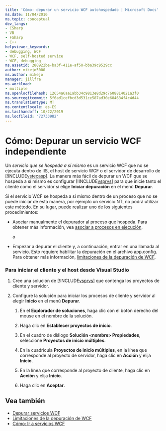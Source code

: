 ```yaml
---
title: 'Cómo: depurar un servicio WCF autohospedado | Microsoft Docs'
ms.date: 11/04/2016
ms.topic: conceptual
dev_langs:
- CSharp
- VB
- FSharp
- C++
helpviewer_keywords:
- debugging, WCF
- WCF, self-hosted service
- WCF, debugging
ms.assetid: 288922be-ba3f-411e-af50-bba39c9529cc
author: mikejo5000
ms.author: mikejo
manager: jillfra
ms.workload:
- multiple
ms.openlocfilehash: 12654a6aa1abb34c9813e8d29c7608814021a3f0
ms.sourcegitcommit: 5f6ad1cefbcd3d531ce587ad30e684684f4c4d44
ms.translationtype: MT
ms.contentlocale: es-ES
ms.lasthandoff: 10/22/2019
ms.locfileid: "72733982"
---
```

# <a name="how-to-debug-a-self-hosted-wcf-service"></a>Cómo: Depurar un servicio WCF independiente
Un *servicio que se hospeda a sí mismo* es un servicio WCF que no se ejecuta dentro de IIS, el host de servicio WCF o el servidor de desarrollo de [!INCLUDE[vstecasp](../code-quality/includes/vstecasp_md.md)]. La manera más fácil de depurar un WCF que se hospeda a sí mismo es configurar [!INCLUDE[vsprvs](../code-quality/includes/vsprvs_md.md)] para que inicie tanto el cliente como el servidor si elige **Iniciar depuración** en el menú **Depurar**.

 Si el servicio WCF se hospeda a sí mismo dentro de un proceso que no se puede iniciar de esta manera, por ejemplo un servicio NT, no podrá utilizar este método. En su lugar, puede realizar uno de los siguientes procedimientos:

- Asociar manualmente el depurador al proceso que hospeda. Para obtener más información, vea [asociar a procesos en ejecución](../debugger/attach-to-running-processes-with-the-visual-studio-debugger.md).

     o

- Empezar a depurar el cliente y, a continuación, entrar en una llamada al servicio. Esto requiere habilitar la depuración en el archivo app.config. Para obtener más información, [limitaciones de la depuración de WCF](../debugger/limitations-on-wcf-debugging.md).

### <a name="to-start-both-client-and-host-from-visual-studio"></a>Para iniciar el cliente y el host desde Visual Studio

1. Cree una solución de [!INCLUDE[vsprvs](../code-quality/includes/vsprvs_md.md)] que contenga los proyectos de cliente y servidor.

2. Configure la solución para iniciar los procesos de cliente y servidor al elegir **Inicio** en el menú **Depurar**.

   1. En el **Explorador de soluciones**, haga clic con el botón derecho del mouse en el nombre de la solución.

   2. Haga clic en **Establecer proyectos de inicio**.

   3. En el cuadro de diálogo **Solución \<nombre> Propiedades**, seleccione **Proyectos de inicio múltiples**.

   4. En la cuadrícula **Proyectos de inicio múltiples**, en la línea que corresponde al proyecto de servidor, haga clic en **Acción** y elija **Inicio**.

   5. En la línea que corresponde al proyecto de cliente, haga clic en **Acción** y elija **Inicio**.

   6. Haga clic en **Aceptar**.

## <a name="see-also"></a>Vea también
- [Depurar servicios WCF](../debugger/debugging-wcf-services.md)
- [Limitaciones de la depuración de WCF](../debugger/limitations-on-wcf-debugging.md)
- [Cómo: Ir a servicios WCF](../debugger/how-to-step-into-wcf-services.md)